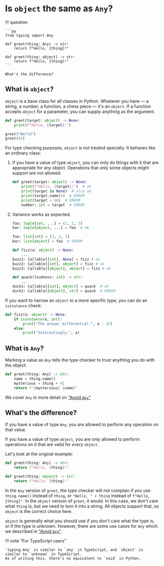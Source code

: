 # Is `object` the same as `Any`?

!!! question

    ```py
    from typing import Any

    def greet(thing: Any) -> str:
        return f"Hello, {thing}!"

    def greet(thing: object) -> str:
        return f"Hello, {thing}!"
    ```

    What's the difference?


## What is `object`?

`object` is a base class for all classes in Python.
Whatever you have &mdash; a string, a number, a function, a chess piece &mdash; it's an `object`.
If a function accepts `object` for a parameter, you can supply anything as the argument.

```py
def greet(target: object) -> None:
    print(f"Hello, {target}!")

greet("World")
greet(42)
```

For type checking purposes, `object` is not treated specially.
It behaves like an ordinary class:

1. If you have a value of type `object`, you can only do things with it that are appropriate
    for any object.
    Operations that only some objects might support are not allowed.

    ```py
    def greet(target: object) -> None:
        print(f"Hello, {target}!")  # ok
        print(target is None)  # also ok
        print(target.name())  # ERROR
        print(target + 50)  # ERROR
        number: int = target  # ERROR
    ```

 1. Variance works as expected.
    <!-- TODO link tutorial about variance -->
    ```py
    foo: tuple[int, ...] = (1, 2, 3)
    bar: tuple[object, ...] = foo  # ok

    foo: list[int] = [1, 2, 3]
    bar: list[object] = foo  # ERROR

    def fizz(a: object) -> None:
        ...
    buzz1: Callable[[int], None] = fizz # ok
    buzz2: Callable[[int], object] = fizz # ok
    buzz3: Callable[[object], object] = fizz # ok

    def quack(loudness: int) -> str:
        ...
    duck1: Callable[[int], object] = quack  # ok
    duck2: Callable[[object], str] = quack  # ERROR
    ```

If you want to narrow an `object` to a more specific type, you can do an `isinstance` check:

```py
def fizz(a: object) -> None:
    if isinstance(a, int):
        print("The answer differential:", a - 42)
    else:
        print("Interestingly:", a)
```

## What is `Any`?

Marking a value as `Any` tells the type checker to trust anything you do with the object:

```py
def greet(thing: Any) -> str:
    name = thing.name()
    mysterious = thing + 42
    return f"{mysterious} {name}"
```

We cover `Any` in more detail on ["Avoid `Any`"](../avoid-any/index.md)

## What's the difference?

If you have a value of type `Any`, you are allowed to perform any operation on that value.

If you have a value of type `object`, you are only allowed to perform operations on it that are valid for _every_ `object`.

Let's look at the original example:
```py
def greet(thing: Any) -> str:
    return f"Hello, {thing}!"

def greet(thing: object) -> str:
    return f"Hello, {thing}!"
```
In the `Any` version of `greet`, the type checker will not complain if you use `thing.name()` instead of `thing`,
or `"Hello, " + thing` instead of `f"Hello, {thing}"`.
In the `object` version of `greet`, it would.
In this case, we don't care what `thing` is, but we need to turn it into a string.
All objects support that, so `object` is the correct choice here.

`object` is generally what you should use if you don't care what the type is, or if the type is unknown.
However, there are some use cases for `Any` which we described in ["Avoid `Any`"](../avoid-any/index.md).

!!! note "For TypeScript users"

    `typing.Any` is similar to `any` in TypeScript, and `object` is similar to `unknown` in TypeScript.
    As of writing this, there's no equivalent to `void` in Python.
